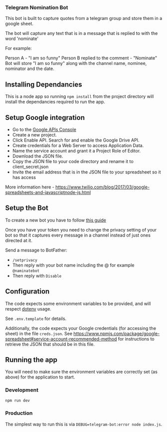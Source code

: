 ### Telegram Nomination Bot

This bot is built to capture quotes from a telegram group and store them in a google sheet.

The bot will capture any text that is in a message that is replied to with the word 'nominate'

For example:

Person A - "I am so funny"
Person B replied to the comment - "Nominate"
Bot will store "I am so funny" along with the channel name, nominee, nominator and the date.

## Installing Dependancies

This is a node app so running `npm install` from the project directory will install the dependancies required to run the app.

## Setup Google integration

* Go to the [Google APIs Console](https://console.developers.google.com/)
* Create a new project.
* Click Enable API. Search for and enable the Google Drive API.
* Create credentials for a Web Server to access Application Data.
* Name the service account and grant it a Project Role of Editor.
* Download the JSON file.
* Copy the JSON file to your code directory and rename it to client_secret.json
* Invite the email address that is in the JSON file to your spreadsheet so it has access

More information here - https://www.twilio.com/blog/2017/03/google-spreadsheets-and-javascriptnode-js.html

## Setup the Bot

To create a new bot you have to follow [this guide](https://core.telegram.org/bots#6-botfather)

Once you have your token you need to change the privacy setting of your bot so that it captures every message in a channel instead of just ones directed at it.

Send a message to BotFather:

* `/setprivacy`
* Then reply with your bot name including the @ for example `@naminatebot`
* Then reply with `Disable`

## Configuration
The code expects some environment variables to be provided, and will respect [dotenv](https://www.npmjs.com/package/dotenv) usage.

See `.env.template` for details.

Additionally, the code expects your Google credentials (for accessing the sheet) in the file `creds.json`.  See https://www.npmjs.com/package/google-spreadsheet#service-account-recommended-method for instructions to retrieve the JSON that should be in this file.

## Running the app
You will need to make sure the environment variables are correctly set (as above) for the application to start.

### Development
```sh
npm run dev
```
### Production
The simplest way to run this is via `DEBUG=telegram-bot:error node index.js`.
